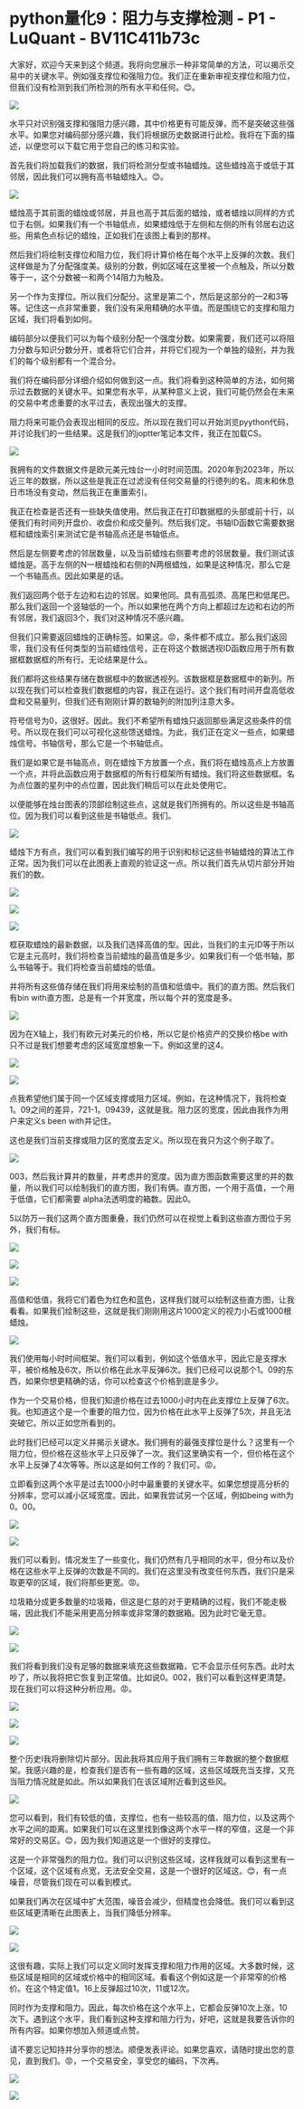 # python量化9：阻力与支撑检测 - P1 - LuQuant - BV11C411b73c

大家好，欢迎今天来到这个频道。我将向您展示一种非常简单的方法，可以揭示交易中的关键水平。例如强支撑位和强阻力位。我们正在重新审视支撑位和阻力位，但我们没有检测到我们所检测的所有水平和任何。😊。



![](img/62a2d919cbe1e6231008830d18e11203_1.png)

水平只对识别强支撑和强阻力感兴趣，其中价格更有可能反弹，而不是突破这些强水平。如果您对编码部分感兴趣，我们将根据历史数据进行此检。我将在下面的描述，以便您可以下载它用于您自己的练习和实验。

首先我们将加载我们的数据，我们将检测分型或书轴蜡烛。这些蜡烛高于或低于其邻居，因此我们可以拥有高书轴蜡烛入。😊。



![](img/62a2d919cbe1e6231008830d18e11203_3.png)

蜡烛高于其前面的蜡烛或邻居，并且也高于其后面的蜡烛，或者蜡烛以同样的方式位于右侧。如果我们有一个书轴低点，如果蜡烛低于左侧和左侧的所有邻居右边这些。用紫色点标记的蜡烛，正如我们在该图上看到的那样。

然后我们将绘制支撑位和阻力位，我们将计算价格在每个水平上反弹的次数。我们这样做是为了分配强度美。级别的分数，例如区域在这里被一个点触及，所以分数等于一，这个分数被一和两个14阻力为触及。

另一个作为支撑位。所以我们分配分。这里是第二个，然后是这部分的一2和3等等。记住这一点非常重要，我们没有采用精确的水平值。而是围绕它的支撑和阻力区域，我们将看到如何。

编码部分以便我们可以为每个级别分配一个强度分数。如果需要，我们还可以将阻力分数与知识分数分开，或者将它们合并，并将它们视为一个单独的级别，并为我们的每个级别都有一个混合分。

我们将在编码部分详细介绍如何做到这一点。我们将看到这种简单的方法，如何揭示过去数据的关键水平。如果您有水平，从某种意义上说，我们可能仍然会在未来的交易中考虑重要的水平过去，表现出强大的支撑。

阻力将来可能仍会表现出相同的反应。所以现在我们可以开始浏览pyython代码，并讨论我们的一些结果。这是我们的joptter笔记本文件，我正在加载CS。



![](img/62a2d919cbe1e6231008830d18e11203_5.png)

我拥有的文件数据文件是欧元美元烛台一小时时间范围。2020年到2023年，所以近三年的数据，所以这些是我正在过滤没有任何交易量的行德列的名。周末和休息日市场没有变动，然后我正在重置索引。

我正在检查是否还有一些缺失值使用。然后我正在打印数据框的头部或前十行，以便我们有时间列开盘价、收盘价和成交量列。然后我们定。书轴ID函数它需要数据框和蜡烛索引来测试它是书轴高点还是书轴低点。

然后是左侧要考虑的邻居数量，以及当前蜡烛右侧要考虑的邻居数量。我们测试该蜡烛是。高于左侧的N一根蜡烛和右侧的N两根蜡烛，如果是这种情况，那么它是一个书轴高点。因此如果是的话。

我们返回两个低于左边和右边的邻居。如果他同。具有高弧须、高尾巴和低尾巴。那么我们返回一个竖轴低的一个。所以如果他在两个方向上都超过左边和右边的所有邻居，我们返回3个，我们对这种情况不感兴趣。

但我们只需要返回蜡烛的正确标签。如果这。😡，条件都不成立。那么我们返回零，我们没有任何类型的当前蜡烛信号，正在将这个数据透视ID函数应用于所有数据框数据框的所有行。无论结果是什么。

我们都将这些结果存储在数据框中的数据透视列。该数据框是数据框中的新列。所以现在我们可以检查我们数据框的内容，我正在运行。这个我们有时间开盘高低收盘和交易量列，但我们还有刚刚计算的数轴列的附加列注意大多。

符号信号为0，这很好。因此。我们不希望所有蜡烛只返回那些满足这些条件的信号。所以现在我们可以可视化这些馈送蜡烛。为此，我们正在定义一些点，如果蜡烛信号。书轴信号，那么它是一个书轴低点。

我们是如果它是书轴高点，则在蜡烛下方放置一个点，我们将在蜡烛高点上方放置一个点，并将此函数应用于数据框的所有行框架所有蜡烛。我们将这些数据框。名为点位置的星列中的点位置，因此我们稍后可以在此处使用它。

以便能够在烛台图表的顶部绘制这些点，这就是我们所拥有的。所以这些是书轴高位。因为我们可以看到这些是书轴低点。我们。



![](img/62a2d919cbe1e6231008830d18e11203_7.png)

蜡烛下方有点，我们可以看到我们编写的用于识别和标记这些书轴蜡烛的算法工作正常。因为我们可以在此图表上直观的验证这一点。所以我们首先从切片部分开始我们的数。



![](img/62a2d919cbe1e6231008830d18e11203_9.png)

![](img/62a2d919cbe1e6231008830d18e11203_10.png)

![](img/62a2d919cbe1e6231008830d18e11203_11.png)

框获取蜡烛的最新数据，以及我们选择高值的型。因此，当我们的主元ID等于所以它是主元高时，我们将检查当前蜡烛的最高值是多少。如果我们有一个低书轴，那么书轴等于。我们将检查当前蜡烛的低值。

并将所有这些值存储在我们将用来绘制的高值和低值中。我们的直方图。然后我们有bin with直方图，总是有一个并宽度，所以每个并的宽度是多。



![](img/62a2d919cbe1e6231008830d18e11203_13.png)

因为在X轴上，我们有欧元对美元的价格，所以它是价格资产的交换价格be with只不过是我们想要考虑的区域宽度想象一下。例如这里的这4。



![](img/62a2d919cbe1e6231008830d18e11203_15.png)

![](img/62a2d919cbe1e6231008830d18e11203_16.png)

点我希望他们属于同一个区域支撑或阻力区域。例如，在这种情况下，我将检查1。09之间的差异，721-1。09439，这就是我。阻力区的宽度，因此由我作为用户来定义s been with并记住。

这也是我们当前支撑或阻力区的宽度去定义。所以现在我只为这个例子取了。

![](img/62a2d919cbe1e6231008830d18e11203_18.png)

003，然后我计算并的数量，并考虑并的宽度。因为直方图函数需要这里的并的数量，所以我们可以绘制我们的直方图，我们有俩。直方图，一个用于高值，一个用于低值，它们都需要 alpha法透明度的箱数。因此0。

5以防万一我们这两个直方图重叠，我们仍然可以在视觉上看到这些直方图位于另外，我们有标。

![](img/62a2d919cbe1e6231008830d18e11203_20.png)

![](img/62a2d919cbe1e6231008830d18e11203_21.png)

![](img/62a2d919cbe1e6231008830d18e11203_22.png)

高值和低值，我将它们着色为红色和蓝色，这样我们就可以绘制这些直方图，让我看看。如果我们绘制这些，这就是我们刚刚用这片1000定义的视力小石或1000根蜡烛。



![](img/62a2d919cbe1e6231008830d18e11203_24.png)

我们使用每小时时间框架。我们可以看到，例如这个低值水平，因此它是支撑水平，被价格触及6次，所以价格在此水平反弹6次。我们已经可以说那个1。09的东西，如果你想更精确的话，你可以检查这个价格到底是多少。

作为一个交易价格，但我们知道价格在过去1000小时内在此支撑位上反弹了6次。我。也知道这个是一个重要的阻力位，因为价格在此水平上反弹了5次，并且无法突破它。所以正如您所看到的。

此时我们已经可以定义并揭示关键水。我们拥有的最强支撑位是什么？这里有一个阻力位，但价格在这些水平上只反弹了一次。我们这里确实有一个，但价格在这个水平上反弹了4次等等。所以这是如何工作的？我们可。😡。

立即看到这两个水平是过去1000小时中最重要的关键水平。如果您想提高分析的分辨率，您可以减小区域宽度。因此，如果我尝试另一个区域，例如being with为0。00。



![](img/62a2d919cbe1e6231008830d18e11203_26.png)

![](img/62a2d919cbe1e6231008830d18e11203_27.png)

我们可以看到，情况发生了一些变化，我们仍然有几乎相同的水平，但分布以及价格在这些水平上反弹的次数是不同的。我们在这里没有改变任何东西，我们只是采取更窄的区域，我们将那些更宽。😡。

垃圾箱分成更多数量的垃圾箱，但这是仁慈的对于更精确的过程，我们不能走极端，因此我们不能采用更高分辨率或非常薄的数据箱。因为此时它毫无意。



![](img/62a2d919cbe1e6231008830d18e11203_29.png)

![](img/62a2d919cbe1e6231008830d18e11203_30.png)

我们将看到我们没有足够的数据来填充这些数据箱，它不会显示任何东西。此时太吵了，所以我将把它恢复到正常值。比如说0。002，我们可以看到这样更清楚。现在我们可以将这种分析应用。😡。



![](img/62a2d919cbe1e6231008830d18e11203_32.png)

![](img/62a2d919cbe1e6231008830d18e11203_33.png)

![](img/62a2d919cbe1e6231008830d18e11203_34.png)

整个历史I我将删除切片部分。因此我将其应用于我们拥有三年数据的整个数据框架。我感兴趣的是，检查我们是否有一些有趣的区域，这些区域既充当支撑，又充当阻力情况就是如此。所以如果我们在该区域附近看到这些风。



![](img/62a2d919cbe1e6231008830d18e11203_36.png)

您可以看到，我们有较低的值，支撑位，也有一些较高的值、阻力位，以及这两个水平之间的距离。如果我们可以在这里找到像这两个水平一样的窄值，这是一个非常好的交易区。😊，因为我们知道这是一个很好的支撑位。

这是一个非常强烈的阻力位。我们可以识别这些区域，这样我就可以看到这里有一个区域，这个区域有点宽，无法安全交易，这是一个很好的区域这。😊，有一点噪音，尽管我们现在可以看到模式。

如果我们再次在区域中扩大范围，噪音会减少，但精度也会降低。我们可以看到这些区域更清晰在此图表上，当我们降低分辨率。



![](img/62a2d919cbe1e6231008830d18e11203_38.png)

![](img/62a2d919cbe1e6231008830d18e11203_39.png)

这很有趣，实际上我们可以定义同时发挥支撑和阻力作用的区域。大多数时候，这些区域是相同的区域或价格中的相同区域。看看这个例如这是一个非常窄的价格价。在这个特定值1。16上反弹超过10次，11或12次。

同时作为支撑和阻力。因此，每次价格在这个水平上，它都会反弹10次上涨，10次下。遇到这个水平，我们看到这种支撑和阻力行为，好吧，这就是我要告诉你的所有内容。如果你想加入频道或点赞。

请不要忘记知持并分享你的想法。顺便发表评论。如果您喜欢，请随时提出您的意见，直到我们。😡，一个交易安全，享受您的编码，下次再。



![](img/62a2d919cbe1e6231008830d18e11203_41.png)

![](img/62a2d919cbe1e6231008830d18e11203_42.png)